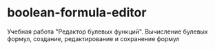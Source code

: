 # boolean-formula-editor
Учебная работа "Редактор булевых функций". 
Вычисление булевых формул, создание, редактирование и сохранение формул
